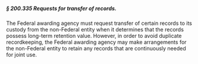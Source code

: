 ##### § 200.335 Requests for transfer of records. #####

The Federal awarding agency must request transfer of certain records to its custody from the non-Federal entity when it determines that the records possess long-term retention value. However, in order to avoid duplicate recordkeeping, the Federal awarding agency may make arrangements for the non-Federal entity to retain any records that are continuously needed for joint use.